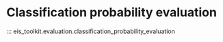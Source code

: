 # Classification probability evaluation

::: eis_toolkit.evaluation.classification_probability_evaluation